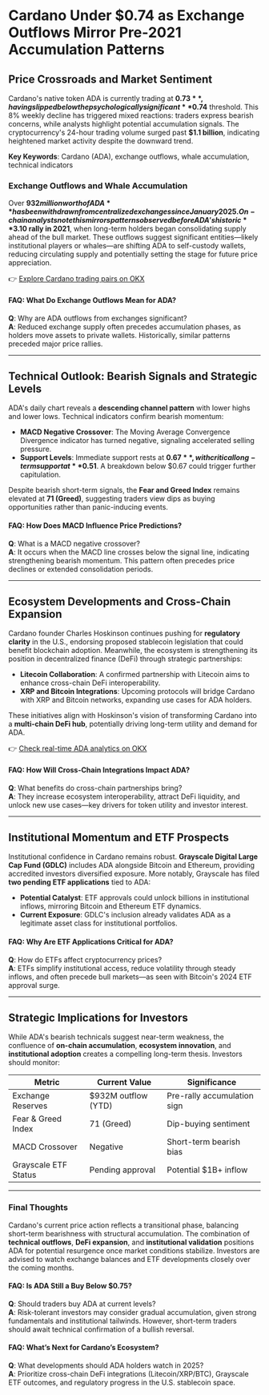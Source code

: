 # Cardano Under $0.74 as Exchange Outflows Mirror Pre-2021 Accumulation Patterns  

## Price Crossroads and Market Sentiment  

Cardano's native token ADA is currently trading at **$0.73**, having slipped below the psychologically significant **$0.74** threshold. This 8% weekly decline has triggered mixed reactions: traders express bearish concerns, while analysts highlight potential accumulation signals. The cryptocurrency's 24-hour trading volume surged past **$1.1 billion**, indicating heightened market activity despite the downward trend.  

**Key Keywords**: Cardano (ADA), exchange outflows, whale accumulation, technical indicators  

### Exchange Outflows and Whale Accumulation  

Over **$932 million worth of ADA** has been withdrawn from centralized exchanges since January 2025. On-chain analysts note this mirrors patterns observed before ADA's historic **$3.10 rally in 2021**, when long-term holders began consolidating supply ahead of the bull market. These outflows suggest significant entities—likely institutional players or whales—are shifting ADA to self-custody wallets, reducing circulating supply and potentially setting the stage for future price appreciation.  

👉 [Explore Cardano trading pairs on OKX](https://bit.ly/okx-bonus)  

#### FAQ: What Do Exchange Outflows Mean for ADA?  
**Q**: Why are ADA outflows from exchanges significant?  
**A**: Reduced exchange supply often precedes accumulation phases, as holders move assets to private wallets. Historically, similar patterns preceded major price rallies.  

---

## Technical Outlook: Bearish Signals and Strategic Levels  

ADA's daily chart reveals a **descending channel pattern** with lower highs and lower lows. Technical indicators confirm bearish momentum:  

- **MACD Negative Crossover**: The Moving Average Convergence Divergence indicator has turned negative, signaling accelerated selling pressure.  
- **Support Levels**: Immediate support rests at **$0.67**, with critical long-term support at **$0.51**. A breakdown below $0.67 could trigger further capitulation.  

Despite bearish short-term signals, the **Fear and Greed Index** remains elevated at **71 (Greed)**, suggesting traders view dips as buying opportunities rather than panic-inducing events.  

#### FAQ: How Does MACD Influence Price Predictions?  
**Q**: What is a MACD negative crossover?  
**A**: It occurs when the MACD line crosses below the signal line, indicating strengthening bearish momentum. This pattern often precedes price declines or extended consolidation periods.  

---

## Ecosystem Developments and Cross-Chain Expansion  

Cardano founder Charles Hoskinson continues pushing for **regulatory clarity** in the U.S., endorsing proposed stablecoin legislation that could benefit blockchain adoption. Meanwhile, the ecosystem is strengthening its position in decentralized finance (DeFi) through strategic partnerships:  

- **Litecoin Collaboration**: A confirmed partnership with Litecoin aims to enhance cross-chain DeFi interoperability.  
- **XRP and Bitcoin Integrations**: Upcoming protocols will bridge Cardano with XRP and Bitcoin networks, expanding use cases for ADA holders.  

These initiatives align with Hoskinson's vision of transforming Cardano into a **multi-chain DeFi hub**, potentially driving long-term utility and demand for ADA.  

👉 [Check real-time ADA analytics on OKX](https://bit.ly/okx-bonus)  

#### FAQ: How Will Cross-Chain Integrations Impact ADA?  
**Q**: What benefits do cross-chain partnerships bring?  
**A**: They increase ecosystem interoperability, attract DeFi liquidity, and unlock new use cases—key drivers for token utility and investor interest.  

---

## Institutional Momentum and ETF Prospects  

Institutional confidence in Cardano remains robust. **Grayscale Digital Large Cap Fund (GDLC)** includes ADA alongside Bitcoin and Ethereum, providing accredited investors diversified exposure. More notably, Grayscale has filed **two pending ETF applications** tied to ADA:  

- **Potential Catalyst**: ETF approvals could unlock billions in institutional inflows, mirroring Bitcoin and Ethereum ETF dynamics.  
- **Current Exposure**: GDLC's inclusion already validates ADA as a legitimate asset class for institutional portfolios.  

#### FAQ: Why Are ETF Applications Critical for ADA?  
**Q**: How do ETFs affect cryptocurrency prices?  
**A**: ETFs simplify institutional access, reduce volatility through steady inflows, and often precede bull markets—as seen with Bitcoin's 2024 ETF approval surge.  

---

## Strategic Implications for Investors  

While ADA's bearish technicals suggest near-term weakness, the confluence of **on-chain accumulation**, **ecosystem innovation**, and **institutional adoption** creates a compelling long-term thesis. Investors should monitor:  

| Metric               | Current Value        | Significance                |  
|----------------------|----------------------|-----------------------------|  
| Exchange Reserves    | $932M outflow (YTD)  | Pre-rally accumulation sign |  
| Fear & Greed Index   | 71 (Greed)           | Dip-buying sentiment        |  
| MACD Crossover       | Negative             | Short-term bearish bias     |  
| Grayscale ETF Status | Pending approval     | Potential $1B+ inflow      |  

---

### Final Thoughts  

Cardano's current price action reflects a transitional phase, balancing short-term bearishness with structural accumulation. The combination of **technical outflows**, **DeFi expansion**, and **institutional validation** positions ADA for potential resurgence once market conditions stabilize. Investors are advised to watch exchange balances and ETF developments closely over the coming months.  

#### FAQ: Is ADA Still a Buy Below $0.75?  
**Q**: Should traders buy ADA at current levels?  
**A**: Risk-tolerant investors may consider gradual accumulation, given strong fundamentals and institutional tailwinds. However, short-term traders should await technical confirmation of a bullish reversal.  

#### FAQ: What’s Next for Cardano’s Ecosystem?  
**Q**: What developments should ADA holders watch in 2025?  
**A**: Prioritize cross-chain DeFi integrations (Litecoin/XRP/BTC), Grayscale ETF outcomes, and regulatory progress in the U.S. stablecoin space.